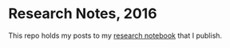 # Research Notes, 2016

This repo holds my posts to my [research notebook](http://SteveLane.github.io/notes2016) that I publish.
